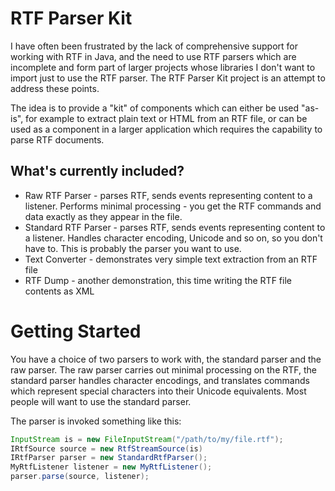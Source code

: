 RTF Parser Kit
==============

I have often been frustrated by the lack of comprehensive support for working with RTF in Java, and the need to use RTF parsers which are incomplete and form part of larger projects whose libraries I don't want to import just to use the RTF parser. The RTF Parser Kit project is an attempt to address these points.

The idea is to provide a "kit" of components which can either be used "as-is", for example to extract plain text or HTML from an RTF file, or can be used as a component in a larger application which requires the capability to parse RTF documents.

What's currently included?
--------------------------
* Raw RTF Parser - parses RTF, sends events representing content to a listener. Performs minimal processing - you get the RTF commands and data exactly as they appear in the file.
* Standard RTF Parser - parses RTF, sends events representing content to a listener. Handles character encoding, Unicode and so on, so you don't have to. This is probably the parser you want to use.
* Text Converter - demonstrates very simple text extraction from an RTF file
* RTF Dump - another demonstration, this time writing the RTF file contents as XML

Getting Started
===============

You have a choice of two parsers to work with, the standard parser and the raw parser. The raw parser carries out minimal processing on the RTF, the standard parser handles character encodings, and translates commands which represent special characters into their Unicode equivalents. Most people will want to use the standard parser.

The parser is invoked something like this:
```java
InputStream is = new FileInputStream("/path/to/my/file.rtf");
IRtfSource source = new RtfStreamSource(is)
IRtfParser parser = new StandardRtfParser();
MyRtfListener listener = new MyRtfListener();
parser.parse(source, listener);
```
